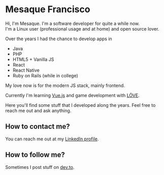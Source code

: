 # Mesaque Francisco

Hi, I'm Mesaque. I'm a software developer for quite a while now.  
I'm a Linux user (professional usage and at home) and open source lover.

Over the years I had the chance to develop apps in

- Java
- PHP
- HTML5 + Vanilla JS
- React
- React Native
- Ruby on Rails (while in college)

My love now is for the modern JS stack, mainly frontend.

Currently I'm learning [Vue.js] and game development with [LÖVE].

Here you'll find some stuff that I developed along the years. Feel free to reach me out and ask anything.


##  How to contact me?
You can reach me out at my [LinkedIn profile].

## How to follow me?
Sometimes I post stuff on [dev.to].

[Vue.js]: https://vuejs.org/
[LinkedIn profile]: https://linkedin.com/in/mesaquen
[dev.to]: https://dev.to/mesaquen
[LÖVE]: https://love2d.org/
